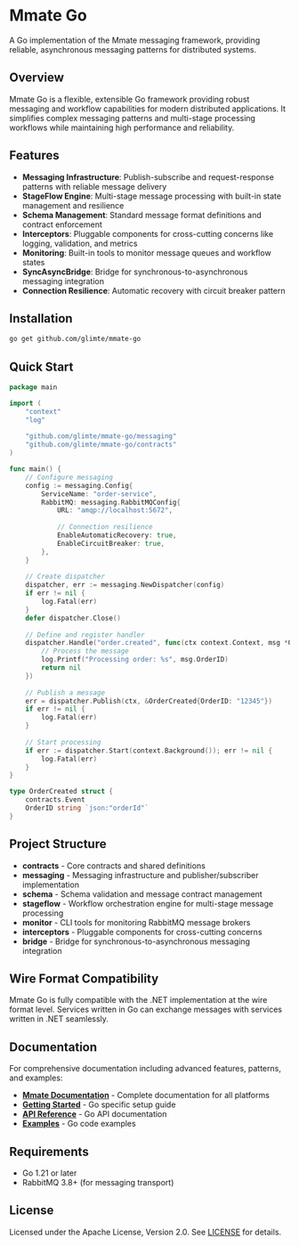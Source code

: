 # Mmate Go

A Go implementation of the Mmate messaging framework, providing reliable, asynchronous messaging patterns for distributed systems.

## Overview

Mmate Go is a flexible, extensible Go framework providing robust messaging and workflow capabilities for modern distributed applications. It simplifies complex messaging patterns and multi-stage processing workflows while maintaining high performance and reliability.

## Features

- **Messaging Infrastructure**: Publish-subscribe and request-response patterns with reliable message delivery
- **StageFlow Engine**: Multi-stage message processing with built-in state management and resilience
- **Schema Management**: Standard message format definitions and contract enforcement
- **Interceptors**: Pluggable components for cross-cutting concerns like logging, validation, and metrics
- **Monitoring**: Built-in tools to monitor message queues and workflow states
- **SyncAsyncBridge**: Bridge for synchronous-to-asynchronous messaging integration
- **Connection Resilience**: Automatic recovery with circuit breaker pattern

## Installation

```bash
go get github.com/glimte/mmate-go
```

## Quick Start

```go
package main

import (
    "context"
    "log"
    
    "github.com/glimte/mmate-go/messaging"
    "github.com/glimte/mmate-go/contracts"
)

func main() {
    // Configure messaging
    config := messaging.Config{
        ServiceName: "order-service",
        RabbitMQ: messaging.RabbitMQConfig{
            URL: "amqp://localhost:5672",
            
            // Connection resilience
            EnableAutomaticRecovery: true,
            EnableCircuitBreaker: true,
        },
    }
    
    // Create dispatcher
    dispatcher, err := messaging.NewDispatcher(config)
    if err != nil {
        log.Fatal(err)
    }
    defer dispatcher.Close()
    
    // Define and register handler
    dispatcher.Handle("order.created", func(ctx context.Context, msg *OrderCreated) error {
        // Process the message
        log.Printf("Processing order: %s", msg.OrderID)
        return nil
    })
    
    // Publish a message
    err = dispatcher.Publish(ctx, &OrderCreated{OrderID: "12345"})
    if err != nil {
        log.Fatal(err)
    }
    
    // Start processing
    if err := dispatcher.Start(context.Background()); err != nil {
        log.Fatal(err)
    }
}

type OrderCreated struct {
    contracts.Event
    OrderID string `json:"orderId"`
}
```

## Project Structure

- **contracts** - Core contracts and shared definitions
- **messaging** - Messaging infrastructure and publisher/subscriber implementation
- **schema** - Schema validation and message contract management
- **stageflow** - Workflow orchestration engine for multi-stage message processing
- **monitor** - CLI tools for monitoring RabbitMQ message brokers
- **interceptors** - Pluggable components for cross-cutting concerns
- **bridge** - Bridge for synchronous-to-asynchronous messaging integration

## Wire Format Compatibility

Mmate Go is fully compatible with the .NET implementation at the wire format level. Services written in Go can exchange messages with services written in .NET seamlessly.

## Documentation

For comprehensive documentation including advanced features, patterns, and examples:

- **[Mmate Documentation](https://github.com/glimte/mmate-docs)** - Complete documentation for all platforms
- **[Getting Started](https://github.com/glimte/mmate-docs/blob/main/getting-started/go.md)** - Go specific setup guide
- **[API Reference](https://github.com/glimte/mmate-docs/blob/main/platform/go/api-reference.md)** - Go API documentation
- **[Examples](https://github.com/glimte/mmate-docs/blob/main/platform/go/examples.md)** - Go code examples

## Requirements

- Go 1.21 or later
- RabbitMQ 3.8+ (for messaging transport)

## License

Licensed under the Apache License, Version 2.0. See [LICENSE](LICENSE) for details.